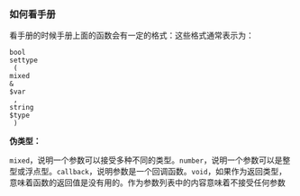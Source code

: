 ### 如何看手册

看手册的时候手册上面的函数会有一定的格式：这些格式通常表示为：

```
bool
settype
 ( 
mixed
&
$var
 , 
string
$type
 )
```

**伪类型：**

`mixed`，说明一个参数可以接受多种不同的类型。`number`，说明一个参数可以是整型或浮点型。`callback`，说明参数是一个回调函数。`void`，如果作为返回类型，意味着函数的返回值是没有用的。作为参数列表中的内容意味着不接受任何参数

